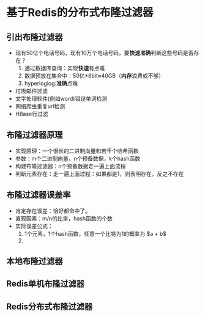 # 基于Redis的分布式布隆过滤器

## 引出布隆过滤器

- 现有50亿个电话号码，现有10万个电话号码，要**快速准确**判断这些号码是否存在？
  1. 通过数据库查询：实现**快速**有点难
  2. 数据预放在集合中：50亿*8bit≈40GB（**内存**浪费或不够）
  3. hyperloglog:**准确**点难
- 垃圾邮件过滤
- 文字处理软件(例如word)错误单词检测
- 网络爬虫重复url检测
- HBase行过滤

## 布隆过滤器原理

- 实现原理：一个很长的二进制向量和若干个哈希函数
- 参数：m个二进制向量，n个预备数据，k个hash函数
- 构建布隆过滤器：n个预备数据走一遍上面流程
- 判断元素存在：走一遍上面过程：如果都是1，则表明存在，反之不存在

## 布隆过滤器误差率

- 肯定存在误差：恰好都命中了。
- 直观因素：m/n的比率，hash函数的个数
- 实际误差公式：
  1. 1个元素，1个hash函数，任意一个比特为1的概率为 \$a + b$
  2. 



## 本地布隆过滤器

## Redis单机布隆过滤器

## Redis分布式布隆过滤器




